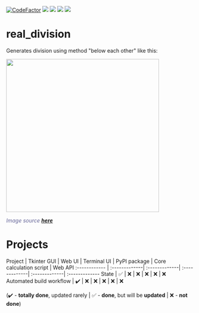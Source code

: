 [![CodeFactor](https://www.codefactor.io/repository/github/hexagoncore/real_division/badge)](#/)
[<img src="https://img.shields.io/github/license/HexagonCore/real_division">](#/)
[<img src="https://img.shields.io/github/stars/HexagonCore/real_division">](#/)
[<img src="https://img.shields.io/github/forks/HexagonCore/real_division">](#/)
[<img src="https://img.shields.io/github/issues/HexagonCore/real_division">](#/)

# real_division
 Generates division using method "below each other" like this:
 
 <a href="#/"><img src="https://user-images.githubusercontent.com/60501493/168464768-5902695f-7c1f-4581-869c-78b0b82c14e6.png" height="410" /></a>
 <p><span style="color: #666699;"><em>Image source <a href="https://publi.cz/books/12/video/10_pisemne_deleni_jednocifernym_se_zbytkem.png"><strong>here</strong></a></em></span></p>

# Projects
Project | Tkinter GUI | Web UI | Terminal UI | PyPI package | Core calculation script | Web API
:------------ | :-------------| :-------------| :-------------| :-------------| :-------------
State | :white_check_mark: |  :x: | :x: | :x: | :x: | :x:
Automated build workflow | :heavy_check_mark: |  :x: | :x: | :x: | :x: | :x:

(:heavy_check_mark: - **totally done**, updated rarely | :white_check_mark: - **done**, but will be **updated** | :x: - **not done**)
